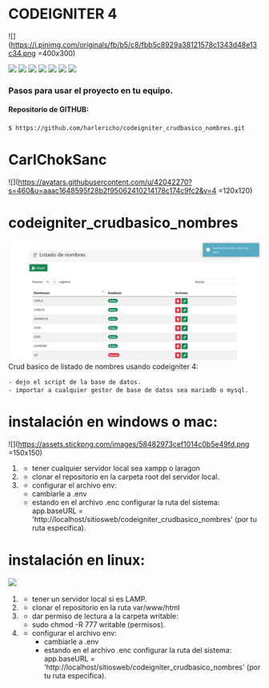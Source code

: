 # CODEIGNITER 4
![](https://i.pinimg.com/originals/fb/b5/c8/fbb5c8929a38121578c1343d48e13c34.png =400x300)

![](https://img.shields.io/github/stars/pandao/editor.md.svg) ![](https://img.shields.io/github/forks/pandao/editor.md.svg) ![](https://img.shields.io/github/tag/pandao/editor.md.svg) ![](https://img.shields.io/github/release/pandao/editor.md.svg) ![](https://img.shields.io/github/issues/pandao/editor.md.svg) ![](https://img.shields.io/bower/v/editor.md.svg)
![](https://vsmarketplacebadge.apphb.com/version/jock.svg.svg)

### Pasos para usar el proyecto en tu equipo.

#### Repositorio de GITHUB:
`$ https://github.com/harlericho/codeigniter_crudbasico_nombres.git`

# CarlChokSanc
![](https://avatars.githubusercontent.com/u/42042270?s=460&u=aaac1648595f28b2f95062410214178c174c9fc2&v=4 =120x120) 




# codeigniter_crudbasico_nombres
![](preview.png "CRUD")
Crud basico de listado de nombres usando codeigniter 4:

    - dejo el script de la base de datos.
    - importar a cualquier gestor de base de datos sea mariadb o mysql.
# instalación en windows o mac:
![](https://assets.stickpng.com/images/58482973cef1014c0b5e49fd.png =150x150)
 1. - tener cualquier servidor local sea xampp o laragon
 2. - clonar el repositorio en la carpeta root del servidor local.
 3. - configurar el archivo env:
     - cambiarle a .env
     - estando en el archivo .enc configurar la ruta del sistema:
     app.baseURL = 'http://localhost/sitiosweb/codeigniter_crudbasico_nombres' (por tu ruta especifica).

# instalación en linux:
![](https://www.expertosdecomputadoras.com/wp-content/uploads/2017/02/instalar-lamp.png.webp)
1. - tener un servidor local si es LAMP.
2. - clonar el repositorio en la ruta var/www/html
3. - dar permiso de lectura a la carpeta writable:
    - sudo chmod -R 777 writable (permisos).
4. - configurar el archivo env:
     - cambiarle a .env
     - estando en el archivo .enc configurar la ruta del sistema:
     app.baseURL = 'http://localhost/sitiosweb/codeigniter_crudbasico_nombres' (por tu ruta especifica).